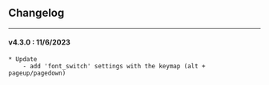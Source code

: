 ## Changelog
***

#### v4.3.0 : 11/6/2023

	* Update
		- add 'font_switch' settings with the keymap (alt + pageup/pagedown)

